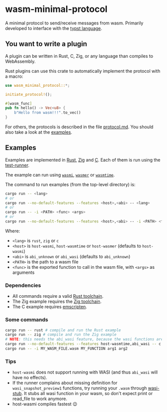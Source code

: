# wasm-minimal-protocol

A minimal protocol to send/receive messages from wasm.
Primarily developed to interface with the [typst language](https://typst.app/).

## You want to write a plugin

A plugin can be written in Rust, C, Zig, or any language than compiles to WebAssembly.

Rust plugins can use this crate to automatically implement the protocol with a macro:

```rust
use wasm_minimal_protocol::*;

initiate_protocol!();

#[wasm_func]
pub fn hello() -> Vec<u8> {
    b"Hello from wasm!!!".to_vec()
}
```

For others, the protocols is described in the file [protocol.md](./protocol.md). You should also take a look at the [examples](#examples).

## Examples

Examples are implemented in [Rust](examples/hello_rust/), [Zig](examples/hello_zig/) and [C](examples/hello_c/). Each of them is run using the [test-runner](examples/test-runner/).

The example can run using [`wasmi`](https://github.com/paritytech/wasmi), [`wasmer`](https://github.com/wasmerio/wasmer) or [`wasmtime`](https://github.com/bytecodealliance/wasmtime).

The command to run examples (from the top-level directory) is:

```sh
cargo run -- <lang>
# or
cargo run --no-default-features --features <host>,<abi> -- <lang>
# or
cargo run -- -i <PATH> <func> <args>
# or
cargo run --no-default-features --features <host>,<abi> -- -i <PATH> <func> <args>
```

Where:

- `<lang>` is `rust`, `zig` or `c`
- `<host>` is `host-wasmi`, `host-wasmtime` or `host-wasmer` (defaults to `host-wasmi`)
- `<abi>` is `abi_unknown` or `abi_wasi` (defaults to `abi_unknown`)
- `<PATH>` is the path to a wasm file
- `<func>` is the exported function to call in the wasm file, with `<args>` as arguments

### Dependencies

- All commands require a valid [Rust toolchain](https://www.rust-lang.org/).
- The Zig example requires the [Zig toolchain](https://ziglang.org/learn/getting-started/#installing-zig).
- The C example requires [emscripten](https://emscripten.org/docs/getting_started/downloads.html).

### Some commands

```sh
cargo run -- rust # compile and run the Rust example
cargo run -- zig # compile and run the Zig example
# NOTE: this needs the abi_wasi feature, because the wasi functions are not stubbed. See the 'Tips' section to learn more.
cargo run --no-default-features --features host-wasmtime,abi_wasi -- c # compile and run the C example
cargo run -- -i MY_WASM_FILE.wasm MY_FUNCTION arg1 arg2
```

### Tips

- `host-wasmi` does not support running with WASI (and thus `abi_wasi` will have no effects).
- If the runner complains about missing definition for `wasi_snapshot_preview1` functions, try running your `.wasm` through [wasi-stub](./wasi-stub/). It stubs all wasi function in your wasm, so don't expect print or read_file to work anymore.
- host-wasmi compiles fastest 😉
